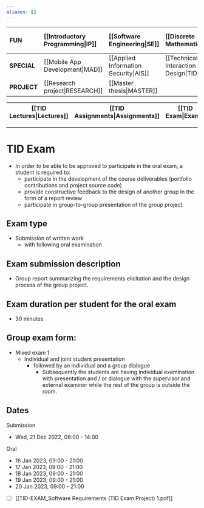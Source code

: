```yaml
---
aliases: []
---
```


| **FUN**     | [[Introductory Programming\|IP]] | [[Software Engineering\|SE]]          | [[Discrete Mathematics\|DM]]          | [[Introduction to Database Systems\|IDBS]] | [[Algorithms and Data Structures\|ADS]] | [[How to make (almost) anything\|MAKE]] |
|:----------- |:-------------------------------- |:------------------------------------- |:------------------------------------- |:------------------------------------------ |:--------------------------------------- |:--------------------------------------- |
| **SPECIAL** | [[Mobile App Development\|MAD]]  | [[Applied Information Security\|AIS]] | [[Technical Interaction Design\|TID]] | [[Functional Programming\|FP]]             |                                         |                                         |
| **PROJECT** | [[Research project\|RESEARCH]]   | [[Master thesis\|MASTER]]             |                                       |                                            |                                         |                                         |

| [[TID Lectures\|Lectures]] | [[TID Assignments\|Assignments]] | [[TID Exam\|Exam]] |
| -------------------------- | -------------------------------- | ------------------ |

---

# TID Exam

- In order to be able to be approved to participate in the oral exam, a student is required to:
	- participate in the development of the course deliverables (portfolio contributions and project source code)
	- provide constructive feedback to the design of another group in the form of a report review 
	- participate in group-to-group presentation of the group project.

## Exam type

- Submission of written work 
	- with following oral examination

## Exam submission description
- Group report summarizing the requirements elicitation and the design process of the group project.

## Exam duration per student for the oral exam
- 30 minutes

## Group exam form:
- Mixed exam 1
	- Individual and joint student presentation 
		- followed by an individual and a group dialogue
			- Subsequently the students are having individual examination with presentation and / or dialogue with the supervisor and external examiner while the rest of the group is outside the room.

## Dates
Submission 
- Wed, 21 Dec 2022, 08:00 - 14:00

Oral
- 16 Jan 2023, 09:00 - 21:00
- 17 Jan 2023, 09:00 - 21:00
- 18 Jan 2023, 09:00 - 21:00
- 19 Jan 2023, 09:00 - 21:00
- 20 Jan 2023, 09:00 - 21:00


- [ ] [[TID-EXAM_Software Requirements (TID Exam Project) 1.pdf]]

